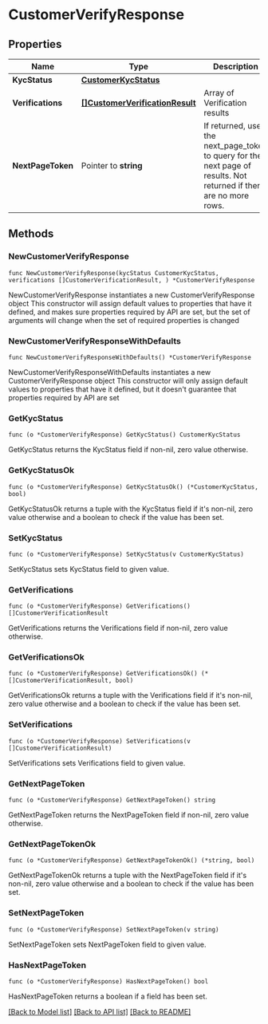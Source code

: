 # CustomerVerifyResponse

## Properties

Name | Type | Description | Notes
------------ | ------------- | ------------- | -------------
**KycStatus** | [**CustomerKycStatus**](CustomerKycStatus.md) |  | 
**Verifications** | [**[]CustomerVerificationResult**](CustomerVerificationResult.md) | Array of Verification results | 
**NextPageToken** | Pointer to **string** | If returned, use the next_page_token to query for the next page of results. Not returned if there are no more rows. | [optional] 

## Methods

### NewCustomerVerifyResponse

`func NewCustomerVerifyResponse(kycStatus CustomerKycStatus, verifications []CustomerVerificationResult, ) *CustomerVerifyResponse`

NewCustomerVerifyResponse instantiates a new CustomerVerifyResponse object
This constructor will assign default values to properties that have it defined,
and makes sure properties required by API are set, but the set of arguments
will change when the set of required properties is changed

### NewCustomerVerifyResponseWithDefaults

`func NewCustomerVerifyResponseWithDefaults() *CustomerVerifyResponse`

NewCustomerVerifyResponseWithDefaults instantiates a new CustomerVerifyResponse object
This constructor will only assign default values to properties that have it defined,
but it doesn't guarantee that properties required by API are set

### GetKycStatus

`func (o *CustomerVerifyResponse) GetKycStatus() CustomerKycStatus`

GetKycStatus returns the KycStatus field if non-nil, zero value otherwise.

### GetKycStatusOk

`func (o *CustomerVerifyResponse) GetKycStatusOk() (*CustomerKycStatus, bool)`

GetKycStatusOk returns a tuple with the KycStatus field if it's non-nil, zero value otherwise
and a boolean to check if the value has been set.

### SetKycStatus

`func (o *CustomerVerifyResponse) SetKycStatus(v CustomerKycStatus)`

SetKycStatus sets KycStatus field to given value.


### GetVerifications

`func (o *CustomerVerifyResponse) GetVerifications() []CustomerVerificationResult`

GetVerifications returns the Verifications field if non-nil, zero value otherwise.

### GetVerificationsOk

`func (o *CustomerVerifyResponse) GetVerificationsOk() (*[]CustomerVerificationResult, bool)`

GetVerificationsOk returns a tuple with the Verifications field if it's non-nil, zero value otherwise
and a boolean to check if the value has been set.

### SetVerifications

`func (o *CustomerVerifyResponse) SetVerifications(v []CustomerVerificationResult)`

SetVerifications sets Verifications field to given value.


### GetNextPageToken

`func (o *CustomerVerifyResponse) GetNextPageToken() string`

GetNextPageToken returns the NextPageToken field if non-nil, zero value otherwise.

### GetNextPageTokenOk

`func (o *CustomerVerifyResponse) GetNextPageTokenOk() (*string, bool)`

GetNextPageTokenOk returns a tuple with the NextPageToken field if it's non-nil, zero value otherwise
and a boolean to check if the value has been set.

### SetNextPageToken

`func (o *CustomerVerifyResponse) SetNextPageToken(v string)`

SetNextPageToken sets NextPageToken field to given value.

### HasNextPageToken

`func (o *CustomerVerifyResponse) HasNextPageToken() bool`

HasNextPageToken returns a boolean if a field has been set.


[[Back to Model list]](../README.md#documentation-for-models) [[Back to API list]](../README.md#documentation-for-api-endpoints) [[Back to README]](../README.md)



